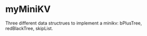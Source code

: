 # myMiniKV
Three different data structrues to implement a minikv: bPlusTree, redBlackTree, skipList.

